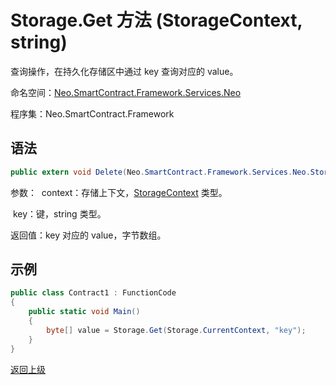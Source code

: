 # Storage.Get 方法 (StorageContext, string)

查询操作，在持久化存储区中通过 key 查询对应的 value。

命名空间：[Neo.SmartContract.Framework.Services.Neo](../../neo.md)

程序集：Neo.SmartContract.Framework

## 语法

```c#
public extern void Delete(Neo.SmartContract.Framework.Services.Neo.StorageContext context, string key)
```

参数：
​	context：存储上下文，[StorageContext](../StorageContext.md) 类型。

​	key：键，string 类型。

返回值：key 对应的 value，字节数组。

## 示例

```c#
public class Contract1 : FunctionCode
{
    public static void Main()
    {
        byte[] value = Storage.Get(Storage.CurrentContext, "key");
    }
}
```



[返回上级](../Storage.md)
